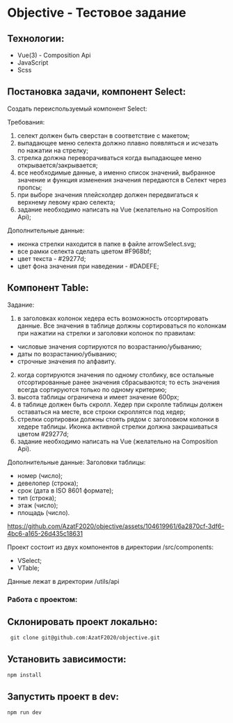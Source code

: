 # Objective - Тестовое задание

## Технологии:
- Vue(3) - Composition Api
- JavaScript
- Scss

## Постановка задачи, компонент Select:
Создать переиспользуемый компонент Select:

Требования: 
1) селект должен быть сверстан в соответствие с макетом;
2) выпадающее меню селекта должно плавно появляться и исчезать по нажатии на стрелку;
3) стрелка должна переворачиваться когда выпадающее меню открывается/закрывается;
4) все необходимые данные, а именно список значений, выбранное значение и функция изменения значения передаются в Селект через пропсы;
5) при выборе значения плейсхолдер должен передвигаться к верхнему левому краю селекта;
6) задание необходимо написать на Vue (желательно на Composition Api);

Дополнительные данные:
- иконка стрелки находится в папке в файле arrowSelect.svg;
- все рамки селекта сделать цветом #F968bf;
- цвет текста - #29277d;
- цвет фона значения при наведении - #DADEFE;

## Компонент Table:
Задание:
1) в заголовках колонок хедера есть возможность отсортировать данные. Все значения в таблице должны сортироваться по колонкам при нажатии на стрелки и заголовки колонок по правилам:
- числовые значения сортируются по возрастанию/убыванию;
- даты по возрастанию/убыванию;
- строчные значения по алфавиту.
2) когда сортируются значения по одному столбику, все остальные отсортированные ранее значения сбрасываются; то есть значения всегда сортируются только по одному критерию;
3) высота таблицы ограничена и имеет значение 600px;
4) в таблице должен быть скролл. Хедер при скролле таблицы должен оставаться на месте, все строки скроллятся под хедер;
5) стрелки сортировки должны стоять рядом с заголовком колонки в хедере таблицы. Иконка активной стрелки должна закрашиваться цветом #29277d;
6) задание необходимо написать на Vue (желательно на Composition Api).

Дополнительные данные:
Заголовки таблицы: 
- номер (число);
- девелопер (строка);
- срок (дата в ISO 8601 формате);
- тип (строка);
- этаж (число);
- площадь (число).
  
https://github.com/AzatF2020/objective/assets/104619961/6a2870cf-3df6-4bc6-a165-26d435c18631

Проект состоит из двух компонентов в директории /src/components:
- VSelect;
- VTable;

Данные лежат в директории /utils/api

### Работа с проектом:
## Склонировать проект локально:
``` git clone git@github.com:AzatF2020/objective.git```
## Установить зависимости:
``` npm install ```
## Запустить проект в dev:
``` npm run dev ```






